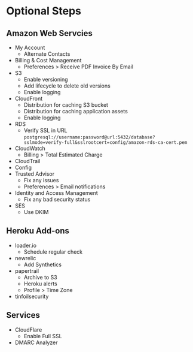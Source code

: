 # Optional Steps

## Amazon Web Servcies

* My Account
  * Alternate Contacts
* Billing & Cost Management
  * Preferences > Receive PDF Invoice By Email
* S3
  * Enable versioning
  * Add lifecycle to delete old versions
  * Enable logging
* CloudFront
  * Distribution for caching S3 bucket
  * Distribution for caching application assets
  * Enable logging
* RDS
  * Verify SSL in URL `postgresql://username:password@url:5432/database?sslmode=verify-full&sslrootcert=config/amazon-rds-ca-cert.pem`
* CloudWatch
  * Billing > Total Estimated Charge
* CloudTrail
* Config
* Trusted Advisor
  * Fix any issues
  * Preferences > Email notifications
* Identity and Access Management
  * Fix any bad security status
* SES
  * Use DKIM

## Heroku Add-ons

* loader.io
  * Schedule regular check
* newrelic
  * Add Synthetics
* papertrail
  * Archive to S3
  * Heroku alerts
  * Profile > Time Zone
* tinfoilsecurity

## Services

* CloudFlare
  * Enable Full SSL
* DMARC Analyzer
